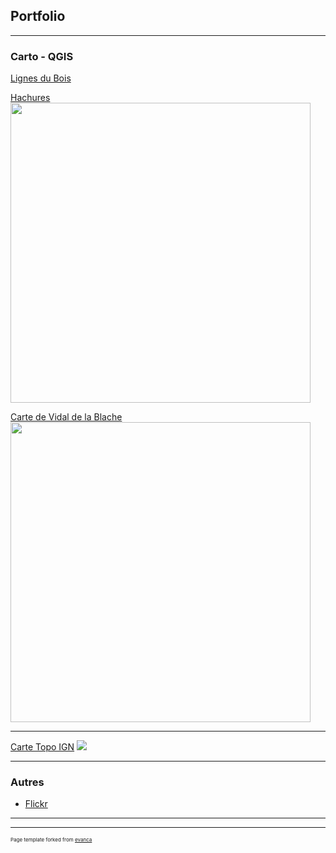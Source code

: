 ## Portfolio

---

### Carto - QGIS

[Lignes du Bois](/articles/lignes_dubois)

[Hachures](/articles/hachures)
<img src="https://image.prntscr.com/image/N0oMKBpFTAWVqzQuXybMnw.png" width="480" height="480"/>

[Carte de Vidal de la Blache](/articles/vidal_relief)
<img src="https://i.imgur.com/dKTamjr.jpg" width="480" height="480"/>

---
[Carte Topo IGN](/articles/cartetopoign)
<img src="https://i.imgur.com/LZKS2DR.png"/>

---

### Autres

- [Flickr](https://www.flickr.com/photos/185293507@N04/)

---




---
<p style="font-size:8px">Page template forked from <a href="https://github.com/evanca/quick-portfolio">evanca</a></p>
<!-- Remove above link if you don't want to attibute -->
